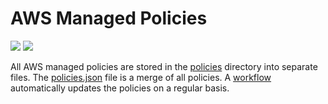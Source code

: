 # AWS Managed Policies

![](https://shields.io/date/1658126193.svg?label=last%20run)
![](https://shields.io/date/1658126193.svg?label=last%20updated)

All AWS managed policies are stored in the [policies](policies) directory into
separate files. The [policies.json](policies/policies.json) file is a merge of
all policies. A [workflow](.github/workflows/list-policies.yaml) automatically
updates the policies on a regular basis.
